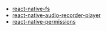 - [react-native-fs](https://github.com/itinance/react-native-fs)
- [react-native-audio-recorder-player](https://github.com/hyochan/react-native-audio-recorder-player?tab=readme-ov-file)
- [react-native-permissions](https://github.com/zoontek/react-native-permissions)
